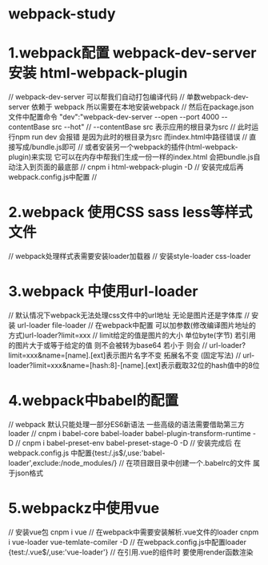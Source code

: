 # webpack-study

# 1.webpack配置 webpack-dev-server 安装 html-webpack-plugin

// webpack-dev-server 可以帮我们自动打包编译代码
// 单数webpack-dev-server 依赖于 webpack 所以需要在本地安装webpack
// 然后在package.json文件中配置命令 "dev":"webpack-dev-server --open --port 4000 --contentBase src --hot"
// --contentBase src 表示应用的根目录为src
// 此时运行npm run dev 会报错 是因为此时的根目录为src 而index.html中<script src="../dist/bundle.js"></script>路径错误
// 直接写成/bundle.js即可 
// 或者安装另一个webpack的插件(html-webpack-plugin)来实现 它可以在内存中帮我们生成一份一样的index.html 会把bundle.js自动注入到页面的最底部
// cnpm i html-webpack-plugin -D
// 安装完成后再webpack.config.js中配置
// 

# 2.webpack 使用CSS sass less等样式文件

// webpack处理样式表需要安装loader加载器
// 安装style-loader css-loader 

# 3.webpack 中使用url-loader
// 默认情况下webpack无法处理css文件中的url地址 无论是图片还是字体库
// 安装 url-loader file-loader
// 在webpack中配置 可以加参数(修改编译图片地址的方式)url-loader?limit=xxx
// limit给定的值是图片的大小 单位byte(字节) 若引用的图片大于或等于给定的值 则不会被转为base64 若小于 则会
//  url-loader?limit=xxx&name=[name].[ext]表示图片名字不变 拓展名不变 (固定写法)
//  url-loader?limit=xxx&name=[hash:8]-[name].[ext]表示截取32位的hash值中的8位 

# 4.webpack中babel的配置
// webpack 默认只能处理一部分ES6新语法 一些高级的语法需要借助第三方loader
// cnpm i babel-core babel-loader babel-plugin-transform-runtime -D
// cnpm i babel-preset-env babel-preset-stage-0 -D
// 安装完成后 在webpack.config.js 中配置{test:/\.js$/,use:'babel-loader',exclude:/node_modules/}
// 在项目跟目录中创建一个.babelrc的文件 属于json格式  

# 5.webpackz中使用vue
// 安装vue包 cnpm i vue
// 在webpack中需要安装解析.vue文件的loader cnpm i vue-loader vue-temlate-comiler -D
// 在webpack.config.js中配置loader {test:/\.vue$/,use:'vue-loader'}
// 在引用.vue的组件时 要使用render函数渲染

